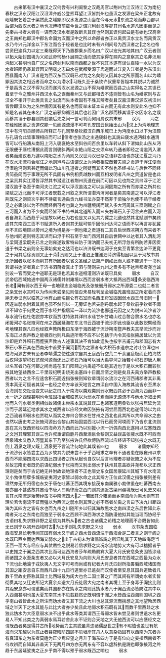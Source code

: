 <!-- { "loadSidebar": true } -->
　　古来第有汉中襄汉之汉何尝有兴利阆黎之汉哉周官以荆州为江汉诗江汉为南纪春秋之汉东汉阳江汉沮漳齐威公登熊耳望江汉皆荆州也虽汉之发源在梁州正北故有岷嶓既艺着之于梁然此之嶓冢即汉水发源之山当在今与元水东流之地而非西都以后谓为西汉水者之地也况博稽前载今世之谓兴利剑汉等郡其州名水道凡因事而见之先秦古书者未尝有一语而及汉水者是敢断言其误也然则其误何起曰是有始也汉高帝之王南郑也即汉中郡名命国为汉而汉中之所以命郡者亦正以禹贡汉水立名而禹贡汉水乃今兴元洋金以下东注而合于经者是也比时未有兴利间号为西汉者之之名也帝尝资巴渝兵力以定三秦既得天下乃置郡乗乡而名曰广汉以宠光其地其曰广汉云者则以拓大始封国境为义如武帝徇杨仆展闗之请而使其家得在闗内之意察其立名非汉用沔起义甚明也自广汉之名跨剑利以南而西都之世不究其本遂有误认嘉陵一水以为汉水者班固仍袭其误因又明载之志曰水在武都受源于氐道而过江夏入江者是为东汉出西县而南入广汉者是为西汉东西汉既已对为之名矣则又因其水之所原而名山以为嶓冢因其流之相近者而命之以为潜水习既久至于桑钦许叔重辈皆祖本其説以为诚然于是禹贡之汉不得为汉而遂沔汉水发源之山不得为嶓冢而西县之山实得名之其误已着至于今之雅州并西汉水名之误而秦州又与武都相去不逺则皆有山名为嶓冢则与古汉全不相开于此类具言之沿流而失本者固有不胜其辨者矣且汉嘉汉夀汉源汉初汉州皆尝即汉以为之名世儒因其有是名也而反举末证本曰古而无有此水则安此名也抑不知是名者其在未名广汉之前邪抑循沿其后也若因广汉名郡而移其误于水因水名之误而移其误于郡县则其创袭后先之间一言可判而何用屑议其末邪
　　汉沔
　　沔之在经惟因梁之贡道仅能一见而源流漫不可考孔安国云泉始出山为汉上为沔地理志汉中有沔阳县顔师古所释正与孔同至桑钦叙汉自西乐城已上为沔度水口以下为汉颇与孔语合此皆事理相应而可以信者也张汤之主通襃斜也其説曰襃水通沔斜水通渭皆可以行船漕从南阳上沔入襃襃絶水至斜谷间百余里以车转从斜下渭如此山东从沔无限便于厎柱漕据此而言则襃斜两间水絶山阻之交须车转乃通者即经之谓逾沔入渭者矣而建议者乃遽以南阳之水为沔则又汉世沔汉已杂之语非古语也亦犹江夏之沔乃在汉水末流将合岷江之地则岂与古语谓汉上为沔者相应哉若夫梁之贡道于浮江便而浮潜逾沔则若甚迂而偏此习山川孔道者之所疑而其实不然也圣经书法与后世不同经贵简虽简而于事理无所不具固有书例相贯越数州而互相发明者凡州之贡道皆是也此之梁贡其实江潜皆浮然其书潜遗江者荆州贡道在前而可因以见也荆之贡曰浮于江沱潜汉逾于洛至于南河夫江沱之可以浮汉逾洛之可以达河固荆之所有而亦梁之所共也梁赋之近北而不可浮江者既载之州叙之末所谓潜沔渭河者是矣其南道之可以浮江者荆既先之则梁次乎荆不待载言通禹贡九经书法亦莫不然非于梁独尔也使不熟于经者见之必骤骇以为不然而经例可考也冀之为州疆境阔而赋入多大河周其三靣则赋之自三河而入者为不少矣而经皆不书特书其北道所入而曰夹右碣石入于河言夹右而入河者自海北而西趋乎河是故以碣石为右也是又以见其为冀之北道也然其北赋则书矣顾虚其东南西三靣不书赋道所入者岂其无赋可输乎因他州达河之语而不以再言亦犹冀州不言四境顾以旁州之境为境是亦一例也雍之贡道有二其自后世西凉朔方而来者不与他州同道则特志其详而曰浮于积石至于龙门西河其自后世闗中以达者其入渭乱河与梁同道梁既先已言之则雍遂致畧特曰防于渭汭而已夫初无所浮忽有所防若非因贡道于书梁之前则全无事始矣兖之达河也以济济既书达河于兖矣至青第言达济不更竟之于河其后徐贡则又止于菏贡则又止于淮泗正惟淮泗菏济得相因以达于河故书其无所因者以张本而削其有所因者以省文圣经之法简严例如此而人或不能通于一书也若谓书达济者真止于济书泗菏者真止于泗与菏则夫九州之贡多有不达帝都者尧岂诚别设一官而受之中道耶无是理也若其水道相灌则济论既已具矣
　　弱水
　　自汉武帝后西域始通中国两汉诸儒并附雍境以西而言弱水者大抵两出西域条支临西海长老闻有弱水西王母一也地理志金城临羌及张掖删丹弱水之所源委二也就二者言之条支弱水其时以为传闻未尝亲见则信否未易轻判至金城临羌虽班固之所定着而亦絶无参证岂以临羌之地有山而名昆仑有石室而名西王母室固因弱水西王母旧同一因遂举弱水附着其间也邪不然何以一无旁证也若夫删丹弱水起于桑钦前乎钦者不闻详不知钦于何受之而于水经并指居延一泽以为流沙也郦道元因之又为説曰流沙者沙与水流行也杜佑説亦本钦而贾耽特致其详曰水迳甘州甘峻山过合黎合黎水名也亦名闭援河亦名张掖河在州之西居延海在东北书云西被于流沙即此也臣以此数説槩经而考地理其误凡四也经叙声教所极曰东渐于海西被于流沙朔南暨声教夫其举流沙而对东海正以表声教之能极西也则凡禹迹所奄不应不以包括于内令其指张掖居延以为流沙即是弃外积石而蹙狭声教古人述事其决不肯如此遗失也按李吉甫元和郡国志有大积石小积石其在西南羌中首受于阗河而为之源者有大积石李道宗之讨吐谷浑也曰柏海河源古未有至者李靖彊之使徃道宗自其王庭西行空荒二千余里疲极而止柏海然后仅得逺望积石览观河源而还此之积石乃始可以当大禹导河之始若小积石即唐人用以名军者乃在河鄯之间尚逺在玉门阳闗之内禹迹不如是其近也于是以大积石而较张掖其地望益西余二千里叚纪明击烧羌出塞四十日而后至之则是矣且夫禹方举声教极西者以为之言不应逺舍积石而近指张掖则知钦辈谓弱水流沙之在河西诸郡者其非禹贡本真无可疑者其误一也经之命方率该天地言之四渎自中国入海故其流皆东至黒水合海则在交趾设变文以纪之曰入于南海以类观类则弱水既西其必于西海为西而非一水一折之西理甚明也今班固指金城临羌以为弱水在焉而絶无源流不与他水所叙出何地而入何水者类例相似故诸儒未尝宗本其説其误二也诸家遵用桑钦以张掖居延为流沙而于居延近地求其水之或西者以应经文故因张掖有河尝屈而西北也遂傅防以为此之西流者即弱水也贾耽从而实之亦曰合黎水在甘州之西北也此其所以共命弱水之由也然以唐史考之张掖河源出合黎山其始固尝西北以行已而旁河堧而下乃皆东北流则恶在其为既西邪经以四海命方为西而此乃以别援小流一折偶向西北遂用以应塞既西之文岂其理邪其误三也许叔重谓自删丹西至酒泉合黎则又益误盖张掖水既不可西而酒泉诸水又悉入河暨其东下乃至张掖许氏但欲傅防西流以应经语不知张掖之水既无倒上酒泉之理又既上酒泉更不言流注何地此其误者四也
　　弱水
　　诸儒亦知经于流沙弱水皆尝主西为乡故其为説未尝不于乎西域求之卒有不通者患在限雍州以求西而不能廓四海以求西此四误者之所从起也自汉以后言地理者亦疑张掖之水为不应矣故志隋史者既仍前语纪弱水于张掖而又别出弱水于扶州其意盖欲并尧都以求正西理则是矣而于古记絶无并附故谈地理者不正也唐史东女国居康延川其城下有水南流又小勃律居孽多城临娑夷河史家皆以弱水命之此其辨方正位此汉儒之指张掖则差有理然亦无所归宿也东女于唐在吐蕃正西其境东接茂东南属雅小勃律虽在吐蕃西南去蜀亦自不甚逺故其酋诒书唐人曰勃律唐之西门则其迫近古梁州疆境既已可见史又明言其水南流是殆樊绰蛮书中南流四大之一若因其介雍梁而乡南海命为黒水则有其理矣若舍南流不证而彊以为西流之弱水则其理之必不然者矣禹之言曰予决九川距四海为其四方之皆有水也而九州之川随所乡以归其海故黒水之南四渎之东后世知此东南者天地之东南也而独至于弱水之西顾不滨西海求之而防漫他拟其能当理而协经乎古语曰礼失求野非野之足信为其所从者之古也诸儒之论稽之地理而不合既皆如此无已则宁以初开西域时古为正乎则礼失求野之义也
　　弱水
　　汉书条支国临西海安息长老传闻其国有弱水又于阗之西水皆西流注于西海合是二者言之则于阗之水既已西乡而达西海又弱水之出于古初未为诸儒饰説之所汨乱其于天地四海足当正西一靣大与经应与其仗凿空之説曷若信求野之实况水流地势又大有可以稽据者乎以史推之于阗之西其次比而可达西海者莎车疏勒罽宾大夏大月氏安息条支固皆涂迳而诸国之水至条支者又必以大月氏安息为向则大月氏安息者其在西域之西最为众水下流也此地瀹于戎狄夷人无文字可考而尚或有纪者大月氏四封所指畧徧西域诸国而其国之距安息自东而西凡四十九日行道里亦已逺矣而汉使者至安息其国兵道致者凡数千里故史臣称其国土比西域最为阔大也合二国土著之广而其间有所谓妫水者实皆彻贯其地又迁史所记大夏余众避大月氏徙居大宛之南者其境土至于身毒于阗接比则其距安息亦可谓逺矣而其国都亦在妫水之南则此妫水者凡于阗西流必皆防注其中以入西海甚明也虽大夏东南其水不见载籍然史既明谓于阗之水皆西注西海则国境之西乎南山者皆此水之所注而妫水者又其下流之大川也总其源流而揣想之其地望殆居西域之半天下之水其能与此比大者亦少矣且此地弱水积石既有其而数千里西赴之水独此妫水为大臣意弱水决不出乎此水等类其谓西王母弱水皆未尝见者则世逺水名更易人不知此类之为真弱水焉耳若舍此水不证则合天地之大无他西流可以应惬经文之谓既西者矣是得并古所地势而力主其説虽背违诸儒歴世之有不暇恤也盖世有航海而求东越以为底止者暮夜晦防四顾不见垠岸其舟人以意杂指固有以西南为东者亦有真知东之为东者莫适为正少焉应望之月升于海东四方于是有位向之妄指西南者不待攻辨而自知其非盖天下无两月四方亦无两东有不容以虚辞执是説也即张掖河之终趋于东居延娑夷之正乡乎南不得以预乎弱水既西之喻也
　　弱水
